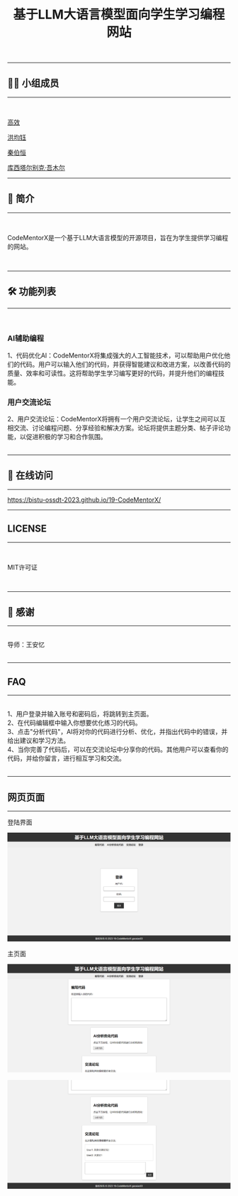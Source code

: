 <h1 align="center">基于LLM大语言模型面向学生学习编程网站</h1>
<br>

---

## 👨‍💻 小组成员

---

<br>

[高效](https://github.com/gaoxiao03)

[洪均钰](https://github.com/hjyv)

[秦伯恒](https://github.com/bieke823/)

[库西塔尔别克·吾木尔](https://github.com/bieke823/)
    

---


## 📗 简介

---

<br>

CodeMentorX是一个基于LLM大语言模型的开源项目，旨在为学生提供学习编程的网站。

<br>

---

## 🛠 功能列表

---

<br>

### AI辅助编程

1、代码优化AI：CodeMentorX将集成强大的人工智能技术，可以帮助用户优化他们的代码。用户可以输入他们的代码，并获得智能建议和改进方案，以改善代码的质量、效率和可读性。这将帮助学生学习编写更好的代码，并提升他们的编程技能。


### 用户交流论坛


2、用户交流论坛：CodeMentorX将拥有一个用户交流论坛，让学生之间可以互相交流、讨论编程问题、分享经验和解决方案。论坛将提供主题分类、帖子评论功能，以促进积极的学习和合作氛围。
<br>
<br>

---

## 📸 在线访问
---

<https://bistu-ossdt-2023.github.io/19-CodeMentorX/>

---

## LICENSE

---

<br>
    <p>MIT许可证</p>
<br>

---

## 🎁 感谢

---

<br>
导师：王安忆
<br>
<br>

---

## FAQ

---

<br>
1、用户登录并输入账号和密码后，将跳转到主页面。
<br>
2、在代码编辑框中输入你想要优化练习的代码。
<br>
3、点击"分析代码"，AI将对你的代码进行分析、优化，并指出代码中的错误，并给出建议和学习方法。
<br>
4、当你完善了代码后，可以在交流论坛中分享你的代码。其他用户可以查看你的代码，并给你留言，进行相互学习和交流。
<br>
<br>

---

## 网页页面

---

登陆界面

![Alt text](pic/login.png)

主页面

![Alt text](pic/main2.png)

![Alt text](pic/main1.png)
